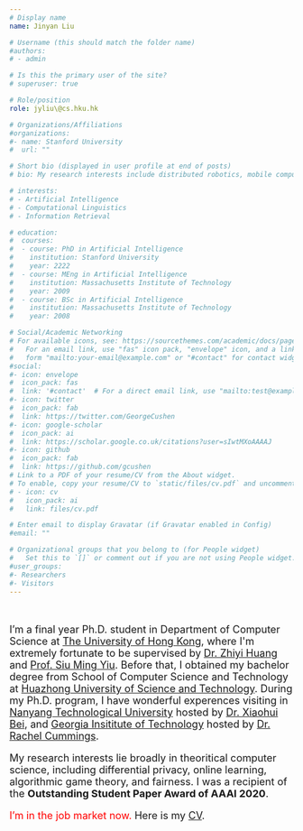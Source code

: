 ```yaml
---
# Display name
name: Jinyan Liu  

# Username (this should match the folder name)
#authors:
# - admin

# Is this the primary user of the site?
# superuser: true

# Role/position
role: jyliu\@cs.hku.hk

# Organizations/Affiliations
#organizations:
#- name: Stanford University
#  url: ""

# Short bio (displayed in user profile at end of posts)
# bio: My research interests include distributed robotics, mobile computing and programmable matter.

# interests:
# - Artificial Intelligence
# - Computational Linguistics
# - Information Retrieval

# education:
#  courses:
#  - course: PhD in Artificial Intelligence
#    institution: Stanford University
#    year: 2222
#  - course: MEng in Artificial Intelligence
#    institution: Massachusetts Institute of Technology
#    year: 2009
#  - course: BSc in Artificial Intelligence
#    institution: Massachusetts Institute of Technology
#    year: 2008

# Social/Academic Networking
# For available icons, see: https://sourcethemes.com/academic/docs/page-builder/#icons
#   For an email link, use "fas" icon pack, "envelope" icon, and a link in the
#   form "mailto:your-email@example.com" or "#contact" for contact widget.
#social:
#- icon: envelope
#  icon_pack: fas
#  link: '#contact'  # For a direct email link, use "mailto:test@example.org".
#- icon: twitter
#  icon_pack: fab
#  link: https://twitter.com/GeorgeCushen
#- icon: google-scholar
#  icon_pack: ai
#  link: https://scholar.google.co.uk/citations?user=sIwtMXoAAAAJ
#- icon: github
#  icon_pack: fab
#  link: https://github.com/gcushen
# Link to a PDF of your resume/CV from the About widget.
# To enable, copy your resume/CV to `static/files/cv.pdf` and uncomment the lines below.
# - icon: cv
#   icon_pack: ai
#   link: files/cv.pdf

# Enter email to display Gravatar (if Gravatar enabled in Config)
#email: ""

# Organizational groups that you belong to (for People widget)
#   Set this to `[]` or comment out if you are not using People widget.
#user_groups:
#- Researchers
#- Visitors
---
```

<br>
<font size=4>
  
I’m a final year Ph.D. student in Department of Computer Science at [The University of Hong Kong](https://www.hku.hk/), where I'm extremely fortunate to be supervised by [Dr. Zhiyi Huang](https://i.cs.hku.hk/~zhiyi/) and [Prof. Siu Ming Yiu](https://www.cs.hku.hk/people/academic-staff/smyiu). Before that, I obtained my bachelor degree from School of Computer Science and Technology at [Huazhong University of Science and Technology](http://www.hust.edu.cn/). 
During my Ph.D. program, I have wonderful experences visiting in [Nanyang Technological University](https://www.ntu.edu.sg/Pages/home.aspx) hosted by [Dr. Xiaohui Bei](https://www.ntu.edu.sg/home/xhbei/), and [Georgia Insititute of Technology](https://www.gatech.edu/) hosted by [Dr. Rachel Cummings](https://pwp.gatech.edu/rachel-cummings/).

My research interests lie broadly in theoritical computer science, including differential privacy, online learning, algorithmic game theory, and fairness. I was a recipient of the **Outstanding Student Paper Award of AAAI 2020**. 

<font color="red">I’m in the job market now.</font>
Here is my [CV](../../../files/cv.pdf).

</font>








